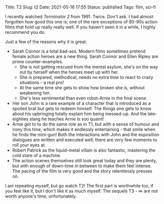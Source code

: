 Title: T2
Slug: t2
Date: 2021-05-16 17:55
Status: published
Tags: film, sci-fi

I recently watched _Terminator 2_ from 1991. Twice. Don't ask. 
I had almost forgotten how good this one is; one of the rare exceptions
of 80-90s action films that hold up really really well. If you haven't seen it in a while,
I highly recommend you do.

Just a few of the reasons why it is great:

- Sarah Connor is a total bad-ass. Modern films sometimes pretend female action heroes are a new
  thing. Sarah Connor and Ellen Ripley are prime counter-examples.
    - She is not getting rescued from the mental asylum, she's on the way out by herself when
    the heroes meet up with her.
    - She is prepared, methodical, needs no extra time to react to crazy situations - a real pro!
    - At the same time she gets to show how broken she is, without weakening her.
    - She's less sentimental than even robot-Arnie in the final scene.
- Her son John is a rare example of a character that is introduced as a spoiled brat but gets to
  redeem himself. The things one gets to know about his upbringing totally explain him being messed-up.
  And the late-eighties slang he teaches Arnie is soo quaint!
- Arnie got to to do the same role as in T1, but with a sense of humour and irony this time, which makes it
  endlessly entertaining - that smile when he finds the mini-gun! Both the interactions
  with John and the exposition dialogues are written and executed well; there are very few moments
  to roll your eyes at.
- Robert Patrick as the liquid-metal villain is also fantastic, mastering the cold stare of
  a machine.
- The action scenes themselves still look great today and they are plenty, but with enough of down-time
  in between to make them feel intense. The pacing of the film is very good and the story relentlessly presses
  on.

I am repeating myself, but go watch T2! The first part is worthwhile too, if you feel like it,
but I don't like it as much myself. The sequels T3 - ∞ are not worth anyone's time, unfortunately.

